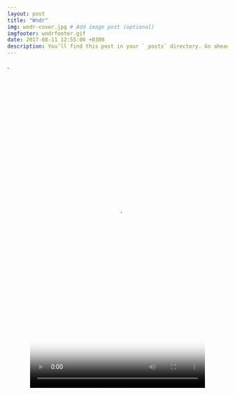 ```yaml
---
layout: post
title: "Wndr"
img: wndr-cover.jpg # Add image post (optional)
imgfooter: wndrfooter.gif
date: 2017-08-11 12:55:00 +0300
description: You’ll find this post in your `_posts` directory. Go ahead and edit it and re-build the site to see your changes. # Add post description (optional)
---
```

	
.
<div align="center">
<video src="../assets/video/animat2.mp4" poster="wndrposter.png" width="400" height="711" controls autoplay></video>
</div>


 

